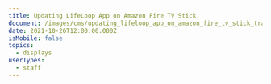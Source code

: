 ```yaml
---
title: Updating LifeLoop App on Amazon Fire TV Stick
document: /images/cms/updating_lifeloop_app_on_amazon_fire_tv_stick_training_doc.pdf
date: 2021-10-26T12:00:00.000Z
isMobile: false
topics:
  - displays
userTypes:
  - staff
---
```

